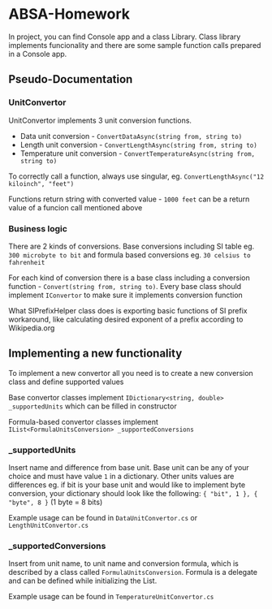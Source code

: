 # ABSA-Homework

In project, you can find Console app and a class Library. Class library implements funcionality and there are some sample function calls prepared in a Console app.

## Pseudo-Documentation

### UnitConvertor
UnitConvertor implements 3 unit conversion functions.
- Data unit conversion - ```ConvertDataAsync(string from, string to)```
- Length unit conversion - ```ConvertLengthAsync(string from, string to)```
- Temperature unit conversion - ```ConvertTemperatureAsync(string from, string to)```

To correctly call a function, always use singular, eg. ```ConvertLengthAsync("12 kiloinch", "feet")```

Functions return string with converted value - ```1000 feet``` can be a return value of a funcion call mentioned above

### Business logic
There are 2 kinds of conversions. 
Base conversions including SI table eg. ```300 microbyte to bit``` and formula based conversions eg. ```30 celsius to fahrenheit```

For each kind of conversion there is a base class including a conversion function - ```Convert(string from, string to)```. 
Every base class should implement ```IConvertor``` to make sure it implements conversion function

What SIPrefixHelper class does is exporting basic functions of SI prefix workaround, like calculating desired exponent of a prefix according to Wikipedia.org

## Implementing a new functionality
To implement a new convertor all you need is to create a new conversion class and define supported values

Base convertor classes implement ```IDictionary<string, double> _supportedUnits``` which can be filled in constructor

Formula-based convertor classes implement ```IList<FormulaUnitsConversion> _supportedConversions```

### _supportedUnits
Insert name and difference from base unit. Base unit can be any of your choice and must have value ```1``` in a dictionary.
Other units values are differences eg. if bit is your base unit and would like to implement byte conversion, 
your dictionary should look like the following: ```{ "bit", 1 }, { "byte", 8 }``` (1 byte = 8 bits)

Example usage can be found in ```DataUnitConvertor.cs``` or ```LengthUnitConvertor.cs```

### _supportedConversions
Insert from unit name, to unit name and conversion formula, which is described by a class called ```FormulaUnitsConversion```.
Formula is a delegate and can be defined while initializing the List. 

Example usage can be found in ```TemperatureUnitConvertor.cs```

